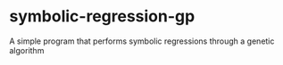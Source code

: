 # symbolic-regression-gp
A simple program that performs symbolic regressions through a genetic algorithm
